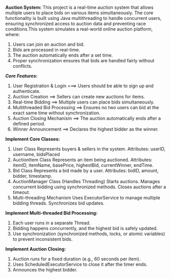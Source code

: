 **Auction System:**
This project is a real-time auction system that allows multiple users to place bids on various items simultaneously. The core functionality is built using Java multithreading to handle concurrent users, ensuring synchronized access to auction data and preventing race conditions.This system simulates a real-world online auction platform, where:
1. Users can join an auction and bid.
2. Bids are processed in real-time.
3. The auction automatically ends after a set time.
4. Proper synchronization ensures that bids are handled fairly without conflicts.

***Core Features:***
1. User Registration & Login ===> Users should be able to sign up and authenticate.
2. Auction Creation ==> Sellers can create new auctions for items.
3. Real-time Bidding ==> Multiple users can place bids simultaneously.
4. Multithreaded Bid Processing ==> Ensures no two users can bid at the exact same time without synchronization.
5. Auction Closing Mechanism ==> The auction automatically ends after a defined period.
6. Winner Announcement ==> Declares the highest bidder as the winner.

**Implement Core Classes:**
1. User Class
      Represents buyers & sellers in the system.
      Attributes: userID, username, bidsPlaced
2. AuctionItem Class
      Represents an item being auctioned.
      Attributes: itemID, itemName, basePrice, highestBid, currentWinner, endTime.
3. Bid Class
      Represents a bid made by a user.
      Attributes: bidID, amount, bidder, timestamp.
4. AuctionManager Class (Handles Threading)
      Starts auctions.
      Manages concurrent bidding using synchronized methods.
      Closes auctions after a timeout.
5. Multi-threading Mechanism
      Uses ExecutorService to manage multiple bidding threads.
      Synchronizes bid updates.

**Implement Multi-threaded Bid Processing:**
1. Each user runs in a separate Thread.
2. Bidding happens concurrently, and the highest bid is safely updated.
3. Use synchronization (synchronized methods, locks, or atomic variables) to prevent inconsistent bids.

**Implement Auction Closing:**
1. Auction runs for a fixed duration (e.g., 60 seconds per item).
2. Uses ScheduledExecutorService to close it after the timer ends.
3. Announces the highest bidder.




